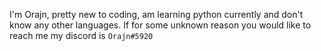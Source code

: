 I'm Orajn, pretty new to coding, am learning python currently and don't know any other languages. If for some unknown reason you would like to reach me my discord is ```Orajn#5920```

<!---
Orajn/Orajn is a ✨ special ✨ repository because its `README.md` (this file) appears on your GitHub profile.
You can click the Preview link to take a look at your changes.
--->
